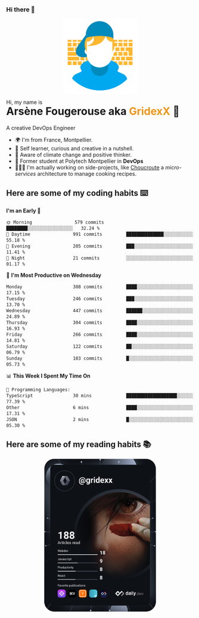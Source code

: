 ### Hi there 👋

<!--
**GridexX/gridexx** is a ✨ _special_ ✨ repository because its `README.md` (this file) appears on your GitHub profile.

Here are some ideas to get you started:

- 🔭 I’m currently working on ...
- 🌱 I’m currently learning ...
- 👯 I’m looking to collaborate on ...
- 🤔 I’m looking for help with ...
- 💬 Ask me about ...
- 📫 How to reach me: ...
- 😄 Pronouns: ...
- ⚡ Fun fact: ...
-->


<!-- Header -->
<div align="center">
  <img align="center" src="./images/user_profile.png" width="200">
</div>
<p>Hi, my name is</p> 
<h1 style="margin-top:-15px">Arsène Fougerouse aka <span style="color:#ef961a">GridexX</span> 👋</h1>

A creative DevOps Engineer

- 🌍 I'm from France, Montpellier.
- 🎨 Self learner, curious and creative in a nutshell. 
- 🌱 Aware of climate change and positive thinker.
- 📕 Former student at Polytech Montpellier in **DevOps**
- 👨🏻‍💻 I'm actually working on side-projects, like [Choucroute](https://github.com/houcroute-orga) a *micro-services* architecture to manage cooking recipes.


## Here are some of my coding habits ⌨️

<!-- Add a section about tech and Ops stack
  Like this one : https://github.com/Xanthus58#-tech-stack
-->
<!--START_SECTION:waka-->
**I'm an Early 🐤** 

```text
🌞 Morning                579 commits         ████████░░░░░░░░░░░░░░░░░   32.24 % 
🌆 Daytime                991 commits         ██████████████░░░░░░░░░░░   55.18 % 
🌃 Evening                205 commits         ███░░░░░░░░░░░░░░░░░░░░░░   11.41 % 
🌙 Night                  21 commits          ░░░░░░░░░░░░░░░░░░░░░░░░░   01.17 % 
```
📅 **I'm Most Productive on Wednesday** 

```text
Monday                   308 commits         ████░░░░░░░░░░░░░░░░░░░░░   17.15 % 
Tuesday                  246 commits         ███░░░░░░░░░░░░░░░░░░░░░░   13.70 % 
Wednesday                447 commits         ██████░░░░░░░░░░░░░░░░░░░   24.89 % 
Thursday                 304 commits         ████░░░░░░░░░░░░░░░░░░░░░   16.93 % 
Friday                   266 commits         ████░░░░░░░░░░░░░░░░░░░░░   14.81 % 
Saturday                 122 commits         ██░░░░░░░░░░░░░░░░░░░░░░░   06.79 % 
Sunday                   103 commits         █░░░░░░░░░░░░░░░░░░░░░░░░   05.73 % 
```


📊 **This Week I Spent My Time On** 

```text
💬 Programming Languages: 
TypeScript               30 mins             ███████████████████░░░░░░   77.39 % 
Other                    6 mins              ████░░░░░░░░░░░░░░░░░░░░░   17.31 % 
JSON                     2 mins              █░░░░░░░░░░░░░░░░░░░░░░░░   05.30 % 
```


<!--END_SECTION:waka-->

## Here are some of my reading habits 📚
<div  align="center">
  <img src="./images/devcard.svg" width="300">
</div>
